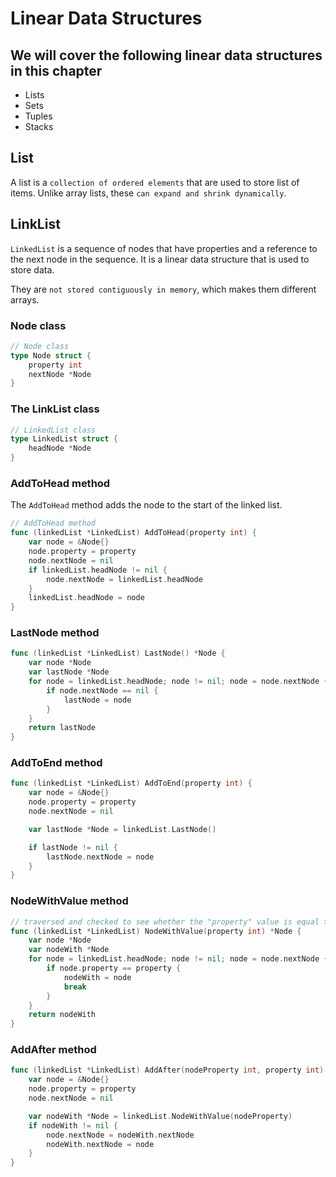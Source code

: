 # Linear Data Structures

## We will cover the following linear data structures in this chapter

- Lists
- Sets
- Tuples
- Stacks

## List

A list is a `collection of ordered elements` that are used to store list of items. Unlike array lists, these `can expand and shrink dynamically`.

## LinkList

`LinkedList` is a sequence of nodes that have properties and a reference to the next node in the sequence. It is a linear data structure that is used to store data.

They are `not stored contiguously in memory`, which makes them different arrays.

### Node class

```go
// Node class
type Node struct {
    property int
    nextNode *Node
}
```

### The LinkList class

```go
// LinkedList class
type LinkedList struct {
    headNode *Node
}
```

### AddToHead method

The `AddToHead` method adds the node to the start of the linked list.

```go
// AddToHead method
func (linkedList *LinkedList) AddToHead(property int) {
	var node = &Node{}
	node.property = property
	node.nextNode = nil
	if linkedList.headNode != nil {
		node.nextNode = linkedList.headNode
	}
	linkedList.headNode = node
}
```

### LastNode method

```go
func (linkedList *LinkedList) LastNode() *Node {
	var node *Node
	var lastNode *Node
	for node = linkedList.headNode; node != nil; node = node.nextNode {
		if node.nextNode == nil {
			lastNode = node
		}
	}
	return lastNode
}
```

### AddToEnd method

```go
func (linkedList *LinkedList) AddToEnd(property int) {
	var node = &Node{}
	node.property = property
	node.nextNode = nil

	var lastNode *Node = linkedList.LastNode()

	if lastNode != nil {
		lastNode.nextNode = node
	}
}
```

### NodeWithValue method

```go
// traversed and checked to see whether the "property" value is equal to parameter.
func (linkedList *LinkedList) NodeWithValue(property int) *Node {
	var node *Node
	var nodeWith *Node
	for node = linkedList.headNode; node != nil; node = node.nextNode {
		if node.property == property {
			nodeWith = node
			break
		}
	}
	return nodeWith
}
```

### AddAfter method

```go
func (linkedList *LinkedList) AddAfter(nodeProperty int, property int) {
	var node = &Node{}
	node.property = property
	node.nextNode = nil

	var nodeWith *Node = linkedList.NodeWithValue(nodeProperty)
	if nodeWith != nil {
		node.nextNode = nodeWith.nextNode
		nodeWith.nextNode = node
	}
}
```
